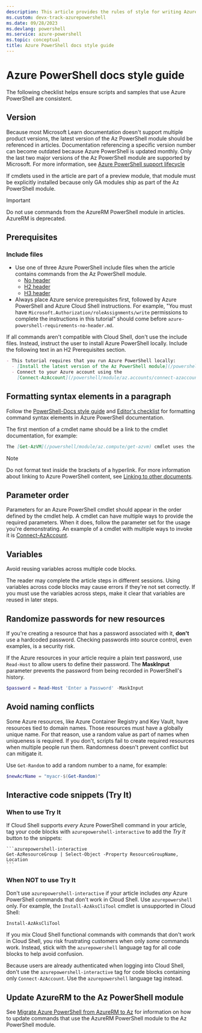 ```yaml
---
description: This article provides the rules of style for writing Azure PowerShell documentation.
ms.custom: devx-track-azurepowershell
ms.date: 09/28/2023
ms.devlang: powershell
ms.service: azure-powershell
ms.topic: conceptual
title: Azure PowerShell docs style guide
---
```


# Azure PowerShell docs style guide

The following checklist helps ensure scripts and samples that use Azure PowerShell are consistent.

## Version

Because most Microsoft Learn documentation doesn't support multiple product versions, the latest
version of the Az PowerShell module should be referenced in articles. Documentation referencing a
specific version number can become outdated because Azure PowerShell is updated monthly. Only the
last two major versions of the Az PowerShell module are supported by Microsoft. For more
information, see [Azure PowerShell support lifecycle](azureps-support-lifecycle.md)

If cmdlets used in the article are part of a preview module, that module must be explicitly
installed because only GA modules ship as part of the Az PowerShell module.

> [!IMPORTANT]
> Do not use commands from the AzureRM PowerShell module in articles. AzureRM is deprecated.

## Prerequisites

### Include files

- Use one of three Azure PowerShell include files when the article contains commands from the Az
  PowerShell module.
  - [No header](https://github.com/MicrosoftDocs/azure-docs/blob/main/includes/azure-powershell-requirements-no-header.md)
  - [H2 header](https://github.com/MicrosoftDocs/azure-docs/blob/main/includes/azure-powershell-requirements.md)
  - [H3 header](https://github.com/MicrosoftDocs/azure-docs/blob/main/includes/azure-powershell-requirements-h3.md)
- Always place Azure service prerequisites first, followed by Azure PowerShell and Azure Cloud Shell
  instructions. For example, "You must have `Microsoft.Authorization/roleAssignments/write`
  permissions to complete the instructions in this tutorial" should come before
  `azure-powershell-requirements-no-header.md`.

If all commands aren't compatible with Cloud Shell, don't use the include files. Instead, instruct
the user to install Azure PowerShell locally. Include the following text in an H2 Prerequisites
section.

```markdown
- This tutorial requires that you run Azure PowerShell locally:
  - [Install the latest version of the Az PowerShell module](/powershell/azure/install-azure-powershell).
  - Connect to your Azure account using the
    [Connect-AzAccount](/powershell/module/az.accounts/connect-azaccount) cmdlet.
```

## Formatting syntax elements in a paragraph

Follow the [PowerShell-Docs style guide](/powershell/scripting/community/contributing/powershell-style-guide)
and [Editor's checklist](/powershell/scripting/community/contributing/editorial-checklist)
for formatting command syntax elements in Azure PowerShell documentation.

The first mention of a cmdlet name should be a link to the cmdlet documentation, for example:

```markdown
The [Get-AzVM](/powershell/module/az.compute/get-azvm) cmdlet uses the **Location** parameter to ...
```

> [!NOTE]
> Do not format text inside the brackets of a hyperlink. For more information about linking to
> Azure PowerShell content, see
> [Linking to other documents](/powershell/scripting/community/contributing/editorial-checklist#linking-to-other-documents).

## Parameter order

Parameters for an Azure PowerShell cmdlet should appear in the order defined by the cmdlet help. A
cmdlet can have multiple ways to provide the required parameters. When it does, follow the parameter
set for the usage you're demonstrating. An example of a cmdlet with multiple ways to invoke it is
[Connect-AzAccount](/powershell/module/az.accounts/connect-azaccount).

## Variables

Avoid reusing variables across multiple code blocks.

The reader may complete the article steps in different sessions. Using variables across code blocks
may cause errors if they're not set correctly. If you must use the variables across steps, make it
clear that variables are reused in later steps.

## Randomize passwords for new resources

If you're creating a resource that has a password associated with it, **don't** use a hardcoded
password. Checking passwords into source control, even examples, is a security risk.

If the Azure resources in your article require a plain text password, use `Read-Host` to allow users
to define their password. The **MaskInput** parameter prevents the password from being recorded in
PowerShell's history.

```powershell
$password = Read-Host 'Enter a Password' -MaskInput
```

## Avoid naming conflicts

Some Azure resources, like Azure Container Registry and Key Vault, have resources tied to domain
names. Those resources must have a globally unique name. For that reason, use a random value as part
of names when uniqueness is required. If you don't, scripts fail to create required resources when
multiple people run them. Randomness doesn't prevent conflict but can mitigate it.

Use `Get-Random` to add a random number to a name, for example:

```powershell
$newAcrName = "myacr-$(Get-Random)"
```

## Interactive code snippets (Try It)

### When to use Try It

If Cloud Shell supports _every_ Azure PowerShell command in your article, tag your code blocks with
`azurepowershell-interactive` to add the _Try It_ button to the snippets:

````
```azurepowershell-interactive
Get-AzResourceGroup | Select-Object -Property ResourceGroupName, Location
```
````

### When NOT to use Try It

Don't use `azurepowershell-interactive` if your article includes _any_ Azure PowerShell commands
that don't work in Cloud Shell. Use `azurepowershell` only. For example, the `Install-AzAksCliTool`
cmdlet is unsupported in Cloud Shell:

```azurepowershell
Install-AzAksCliTool
```

If you mix Cloud Shell functional commands with commands that don't work in Cloud Shell, you risk
frustrating customers when only _some_ commands work. Instead, stick with the `azurepowershell`
language tag for all code blocks to help avoid confusion.

Because users are already authenticated when logging into Cloud Shell, don't use the
`azurepowershell-interactive` tag for code blocks containing only `Connect-AzAccount`. Use the
`azurepowershell` language tag instead.

## Update AzureRM to the Az PowerShell module

See [Migrate Azure PowerShell from AzureRM to Az](migrate-from-azurerm-to-az.md) for information on
how to update commands that use the AzureRM PowerShell module to the Az PowerShell module.
